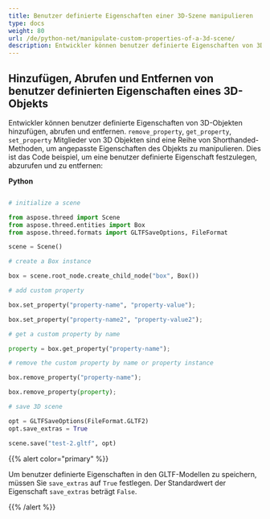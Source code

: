 ```yaml
---
title: Benutzer definierte Eigenschaften einer 3D-Szene manipulieren
type: docs
weight: 80
url: /de/python-net/manipulate-custom-properties-of-a-3d-scene/
description: Entwickler können benutzer definierte Eigenschaften von 3D-Objekten hinzufügen, abrufen und entfernen. Remove Property, Get Property, SetProperty-Mitglieder von 3D-Objekten sind eine Reihe von Shorthanded-Methoden zum Bearbeiten angepasster Eigenschaften des Objekts.
---
```

##  **Hinzufügen, Abrufen und Entfernen von benutzer definierten Eigenschaften eines 3D-Objekts**
Entwickler können benutzer definierte Eigenschaften von 3D-Objekten hinzufügen, abrufen und entfernen. `remove_property`, `get_property`, `set_property` Mitglieder von 3D Objekten sind eine Reihe von Shorthanded-Methoden, um angepasste Eigenschaften des Objekts zu manipulieren. Dies ist das Code beispiel, um eine benutzer definierte Eigenschaft festzulegen, abzurufen und zu entfernen:

**Python**

```py

# initialize a scene 

from aspose.threed import Scene
from aspose.threed.entities import Box
from aspose.threed.formats import GLTFSaveOptions, FileFormat

scene = Scene()

# create a Box instance

box = scene.root_node.create_child_node("box", Box())

# add custom property

box.set_property("property-name", "property-value");

box.set_property("property-name2", "property-value2");

# get a custom property by name

property = box.get_property("property-name");

# remove the custom property by name or property instance

box.remove_property("property-name");

box.remove_property(property);

# save 3D scene

opt = GLTFSaveOptions(FileFormat.GLTF2)
opt.save_extras = True

scene.save("test-2.gltf", opt)

```

{{% alert color="primary" %}} 

Um benutzer definierte Eigenschaften in den GLTF-Modellen zu speichern, müssen Sie `save_extras` auf `True` festlegen. Der Standardwert der Eigenschaft `save_extras` beträgt `False`.

{{% /alert %}}
